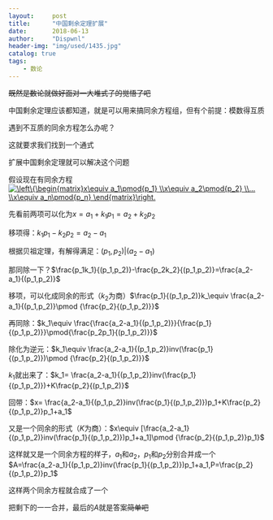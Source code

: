 ```yaml
---
layout:     post
title:      "中国剩余定理扩展"
date:       2018-06-13
author:     "Dispwnl"
header-img: "img/used/1435.jpg"
catalog: true
tags:
    - 数论
---
```

~~既然是数论就做好面对一大堆式子的觉悟了吧~~

中国剩余定理应该都知道，就是可以用来搞同余方程组，但有个前提：模数得互质

遇到不互质的同余方程怎么办呢？

这就要求我们找到一个通式

扩展中国剩余定理就可以解决这个问题

假设现在有同余方程<a href="http://www.codecogs.com/eqnedit.php?latex=\left\{\begin{matrix}x\equiv&space;a_1\pmod{p_1}&space;\\x\equiv&space;a_2\pmod{p_2}&space;\\...&space;\\x\equiv&space;a_n\pmod{p_n}&space;\end{matrix}\right." target="_blank"><img src="http://latex.codecogs.com/gif.latex?\left\{\begin{matrix}x\equiv&space;a_1\pmod{p_1}&space;\\x\equiv&space;a_2\pmod{p_2}&space;\\...&space;\\x\equiv&space;a_n\pmod{p_n}&space;\end{matrix}\right." title="\left\{\begin{matrix}x\equiv a_1\pmod{p_1} \\x\equiv a_2\pmod{p_2} \\... \\x\equiv a_n\pmod{p_n} \end{matrix}\right." /></a>

先看前两项可以化为$x=a_1+k_1p_1=a_2+k_2p_2$

移项得：$k_1p_1-k_2p_2=a_2-a_1$

根据贝祖定理，有解得满足：$(p_1,p_2)\vert (a_2-a_1)$

那同除一下？$\frac{p_1k_1}{(p_1,p_2)}-\frac{p_2k_2}{(p_1,p_2)}=\frac{a_2-a_1}{(p_1,p_2)}$

移项，可以化成同余的形式（$k_2$为商）$\frac{p_1}{(p_1,p_2)}k_\equiv \frac{a_2-a_1}{(p_1,p_2)}\pmod {\frac{p_2}{(p_1,p_2)}}$

再同除：$k_1\equiv \frac{\frac{a_2-a_1}{(p_1,p_2)}}{\frac{p_1}{(p_1,p_2)}}\pmod{\frac{p_2p_1}{(p_1,p_2)}}$

除化为逆元：$k_1\equiv \frac{a_2-a_1}{(p_1,p_2)}inv(\frac{p_1}{(p_1,p_2)})\pmod {\frac{p_2}{(p_1,p_2)}}$

$k_1$就出来了：$k_1= \frac{a_2-a_1}{(p_1,p_2)}inv(\frac{p_1}{(p_1,p_2)})+K\frac{p_2}{(p_1,p_2)}$

回带：$x= \frac{a_2-a_1}{(p_1,p_2)}inv(\frac{p_1}{(p_1,p_2)})p_1+K\frac{p_2}{(p_1,p_2)}p_1+a_1$

又是一个同余的形式（$K$为商）：$x\equiv [\frac{a_2-a_1}{(p_1,p_2)}inv(\frac{p_1}{(p_1,p_2)})p_1+a_1]\pmod {\frac{p_2}{(p_1,p_2)}p_1}$

这样就又是一个同余方程的样子，$a_1$和$a_2$，$p_1$和$p_2$分别合并成一个
$A=\frac{a_2-a_1}{(p_1,p_2)}inv(\frac{p_1}{(p_1,p_2)})p_1+a_1,P=\frac{p_2}{(p_1,p_2)}p_1$

这样两个同余方程就合成了一个

把剩下的一一合并，最后的$A$就是答案~~简单吧~~
